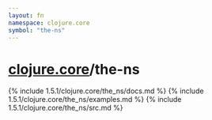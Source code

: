 ```yaml
---
layout: fn
namespace: clojure.core
symbol: "the-ns"
---
```


# [clojure.core](../)/the-ns

{% include 1.5.1/clojure.core/the_ns/docs.md %}
{% include 1.5.1/clojure.core/the_ns/examples.md %}
{% include 1.5.1/clojure.core/the_ns/src.md %}

